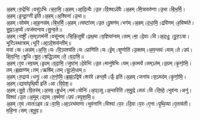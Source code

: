 

  
अ॒हम्।रु॒द्रेभिः॑।वसु॑ऽभिः।च॒रा॒मि॒।अ॒हम्।आ॒दि॒त्यैः।उ॒त।वि॒श्वऽदे॑वैः।अ॒हम्।मि॒त्रावरु॑णा।उ॒भा।बि॒भ॒र्मि॒।अ॒हम्।इ॒न्द्रा॒ग्नी इति॑।अ॒हम्।अ॒श्विना॑।उ॒भा॥  
अ॒हम्।सोम॑म्।आ॒ह॒नस॑म्।बि॒भ॒र्मि॒।अ॒हम्।त्वष्टा॑रम्।उ॒त।पू॒षण॑म्।भग॑म्।अ॒हम्।द॒धा॒मि॒।द्रवि॑णम्।ह॒विष्म॑ते।सु॒प्र॒ऽअ॒व्ये॑।यज॑मानाय।सु॒न्व॒ते॥  
अ॒हम्।राष्ट्री॑।स॒म्ऽगम॑नी।वसू॑नाम्।चि॒कि॒तुषी॑।प्र॒थ॒मा।य॒ज्ञिया॑नाम्।ताम्।मा॒।दे॒वाः।वि।अ॒द॒धुः॒।पु॒रु॒ऽत्रा।भूरि॑ऽस्थात्राम्।भूरि॑।आ॒ऽवे॒शय॑न्तीम्॥  
मया॑।सः।अन्न॑म्।अ॒त्ति॒।यः।वि॒ऽपश्य॑ति।यः।प्राणि॑ति।यः।ई॒म्।शृ॒णोति॑।उ॒क्तम्।अ॒म॒न्तवः॑।माम्।ते।उप॑।क्षि॒य॒न्ति॒।श्रु॒धि।श्रु॒त॒।श्र॒द्धि॒ऽवम्।ते॒।व॒दा॒मि॒॥  
अ॒हम्।ए॒व।स्व॒यम्।इ॒दम्।व॒दा॒मि॒।जुष्ट॑म्।दे॒वेभिः॑।उ॒त।मानु॑षेभिः।यम्।का॒मये॑।तम्ऽत॑म्।उ॒ग्रम्।कृ॒णो॒मि॒।तम्।ब्र॒ह्माण॑म्।तम्।ऋषि॑म्।तम्।सु॒ऽमे॒धाम्॥  
अ॒हम्।रु॒द्राय॑।धनुः॑।आ।त॒नो॒मि॒।ब्र॒ह्म॒ऽद्विषे॑।शर॑वे।हन्त॒वै।ऊँ॒ इति॑।अ॒हम्।जना॑य।स॒ऽमद॑म्।कृ॒णो॒मि॒।अ॒हम्।द्यावा॑पृथि॒वी इति॑।आ।वि॒वे॒श॒॥  
अ॒हम्।सु॒वे॒।पि॒तर॑म्।अ॒स्य॒।मू॒र्धन्।मम॑।योनिः॑।अ॒प्ऽसु।अ॒न्तरिति॑।स॒मु॒द्रे।ततः॑।वि।ति॒ष्ठे॒।भुव॑ना।अनु॑।विश्वा॑।उ॒त।अ॒मूम्।द्याम्।व॒र्ष्मणा॑।उप॑।स्पृ॒शा॒मि॒॥  
अ॒हम्।ए॒व।वातः॑ऽइव।प्र।वा॒मि॒।आ॒ऽरभ॑माणा।भुव॑नानि।विश्वा॑।प॒रः।दि॒वा।प॒रः।ए॒ना।पृ॒थि॒व्या।ए॒ताव॑ती।म॒हि॒ना।सम्।ब॒भू॒व॒॥  

